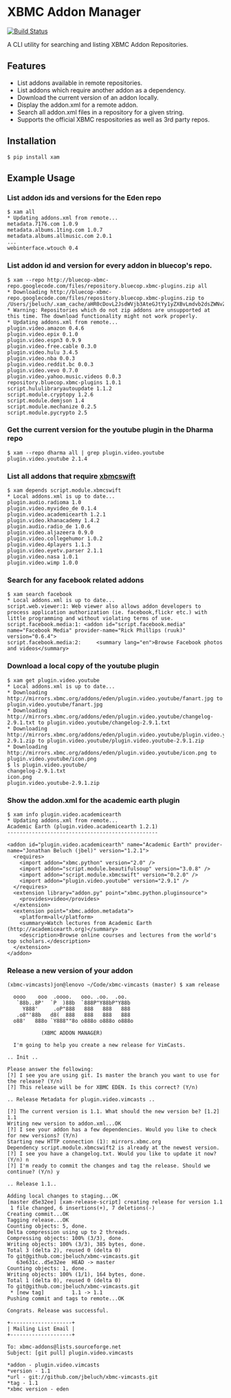 XBMC Addon Manager
==================

[![Build Status](https://secure.travis-ci.org/jbeluch/xam.png)](http://travis-ci.org/jbeluch/xam)

A CLI utility for searching and listing XBMC Addon Repositories.

Features
--------
* List addons available in remote repositories.
* List addons which require another addon as a dependency.
* Download the current version of an addon locally.
* Display the addon.xml for a remote addon.
* Search all addon.xml files in a repository for a given string.
* Supports the official XBMC respositories as well as 3rd party repos.


Installation
------------

    $ pip install xam


Example Usage
-------------

### List addon ids and versions for the Eden repo

    $ xam all
    * Updating addons.xml from remote...
    metadata.7176.com 1.0.9
    metadata.albums.1ting.com 1.0.7
    metadata.albums.allmusic.com 2.0.1
    ...
    webinterface.wtouch 0.4


### List addon id and version for every addon in bluecop's repo.

    $ xam --repo http://bluecop-xbmc-repo.googlecode.com/files/repository.bluecop.xbmc-plugins.zip all
    * Downloading http://bluecop-xbmc-repo.googlecode.com/files/repository.bluecop.xbmc-plugins.zip to /Users/jbeluch/.xam_cache/aHR0cDovL2JsdWVjb3AteGJtYy1yZXBvLmdvb2dsZWNvZGUuY29tL2ZpbGVzL3JlcG9zaXRvcnkuYmx1ZWNvcC54Ym1jLXBsdWdpbnMuemlw
    * Warning: Repositories which do not zip addons are unsupported at this time. The download functionality might not work properly.
    * Updating addons.xml from remote...
    plugin.video.amazon 0.4.6
    plugin.video.epix 0.1.0
    plugin.video.espn3 0.9.9
    plugin.video.free.cable 0.3.0
    plugin.video.hulu 3.4.5
    plugin.video.nba 0.0.3
    plugin.video.reddit.bc 0.0.3
    plugin.video.vevo 0.7.0
    plugin.video.yahoo.music.videos 0.0.3
    repository.bluecop.xbmc-plugins 1.0.1
    script.hululibraryautoupdate 1.1.2
    script.module.cryptopy 1.2.6
    script.module.demjson 1.4
    script.module.mechanize 0.2.5
    script.module.pycrypto 2.5


### Get the current version for the youtube plugin in the Dharma repo

    $ xam --repo dharma all | grep plugin.video.youtube
    plugin.video.youtube 2.1.4


### List all addons that require [xbmcswift][]
[xbmcswift]: https://github.com/jbeluch/xbmcswift 

    $ xam depends script.module.xbmcswift
    * Local addons.xml is up to date...
    plugin.audio.radioma 1.0
    plugin.video.myvideo_de 0.1.4
    plugin.video.academicearth 1.2.1
    plugin.video.khanacademy 1.4.2
    plugin.audio.radio_de 1.0.6
    plugin.video.aljazeera 0.9.0
    plugin.video.collegehumor 1.0.2
    plugin.video.4players 1.1.3
    plugin.video.eyetv.parser 2.1.1
    plugin.video.nasa 1.0.1
    plugin.video.wimp 1.0.0


### Search for any facebook related addons

    $ xam search facebook
    * Local addons.xml is up to date...
    script.web.viewer:1: Web viewer also allows addon developers to process application authorization (ie. facebook,flickr etc.) with little programming and without violating terms of use.
    script.facebook.media:1: <addon id="script.facebook.media" name="Facebook Media" provider-name="Rick Phillips (ruuk)" version="0.6.4">
    script.facebook.media:2:     <summary lang="en">Browse Facebook photos and videos</summary>


### Download a local copy of the youtube plugin

    $ xam get plugin.video.youtube
    * Local addons.xml is up to date...
    * Downloading http://mirrors.xbmc.org/addons/eden/plugin.video.youtube/fanart.jpg to plugin.video.youtube/fanart.jpg
    * Downloading http://mirrors.xbmc.org/addons/eden/plugin.video.youtube/changelog-2.9.1.txt to plugin.video.youtube/changelog-2.9.1.txt
    * Downloading http://mirrors.xbmc.org/addons/eden/plugin.video.youtube/plugin.video.youtube-2.9.1.zip to plugin.video.youtube/plugin.video.youtube-2.9.1.zip
    * Downloading http://mirrors.xbmc.org/addons/eden/plugin.video.youtube/icon.png to plugin.video.youtube/icon.png
    $ ls plugin.video.youtube/
    changelog-2.9.1.txt
    icon.png
    plugin.video.youtube-2.9.1.zip


### Show the addon.xml for the academic earth plugin
    
    $ xam info plugin.video.academicearth
    * Updating addons.xml from remote...
    Academic Earth (plugin.video.academicearth 1.2.1)
    -------------------------------------------------

    <addon id="plugin.video.academicearth" name="Academic Earth" provider-name="Jonathan Beluch (jbel)" version="1.2.1">
      <requires>
        <import addon="xbmc.python" version="2.0" />
        <import addon="script.module.beautifulsoup" version="3.0.8" />
        <import addon="script.module.xbmcswift" version="0.2.0" />
        <import addon="plugin.video.youtube" version="2.9.1" />
      </requires>
      <extension library="addon.py" point="xbmc.python.pluginsource">
        <provides>video</provides>
      </extension>
      <extension point="xbmc.addon.metadata">
        <platform>all</platform>
        <summary>Watch lectures from Academic Earth (http://academicearth.org)</summary>
        <description>Browse online courses and lectures from the world's top scholars.</description>
      </extension>
    </addon>

### Release a new version of your addon

    (xbmc-vimcasts)jon@lenovo ~/Code/xbmc-vimcasts (master) $ xam release

      oooo    ooo  .oooo.   ooo. .oo.  .oo.
       `88b..8P'  `P  )88b  `888P"Y88bP"Y88b
         Y888'     .oP"888   888   888   888
       .o8"'88b   d8(  888   888   888   888
      o88'   888o `Y888""8o o888o o888o o888o

               (XBMC ADDON MANAGER)

      I'm going to help you create a new release for VimCasts.

    .. Init ..

    Please answer the following:
    [?] I see you are using git. Is master the branch you want to use for the release? (Y/n) 
    [?] This release will be for XBMC EDEN. Is this correct? (Y/n) 

    .. Release Metadata for plugin.video.vimcasts ..

    [?] The current version is 1.1. What should the new version be? [1.2] 1.1
    Writing new version to addon.xml...OK
    [?] I see your addon has a few dependencies. Would you like to check for new versions? (Y/n) 
    Starting new HTTP connection (1): mirrors.xbmc.org
    Dependency script.module.xbmcswift2 is already at the newest version.
    [?] I see you have a changelog.txt. Would you like to update it now? (Y/n) n
    [?] I'm ready to commit the changes and tag the release. Should we continue? (Y/n) y

    .. Release 1.1..

    Adding local changes to staging...OK
    [master d5e32ee] [xam-release-script] creating release for version 1.1
     1 file changed, 6 insertions(+), 7 deletions(-)
    Creating commit...OK
    Tagging release...OK
    Counting objects: 5, done.
    Delta compression using up to 2 threads.
    Compressing objects: 100% (3/3), done.
    Writing objects: 100% (3/3), 385 bytes, done.
    Total 3 (delta 2), reused 0 (delta 0)
    To git@github.com:jbeluch/xbmc-vimcasts.git
       63e631c..d5e32ee  HEAD -> master
    Counting objects: 1, done.
    Writing objects: 100% (1/1), 164 bytes, done.
    Total 1 (delta 0), reused 0 (delta 0)
    To git@github.com:jbeluch/xbmc-vimcasts.git
     * [new tag]         1.1 -> 1.1
    Pushing commit and tags to remote...OK

    Congrats. Release was successful.

    +--------------------+
    | Mailing List Email |
    +--------------------+

    To: xbmc-addons@lists.sourceforge.net
    Subject: [git pull] plugin.video.vimcasts

    *addon - plugin.video.vimcasts
    *version - 1.1
    *url - git://github.com/jbeluch/xbmc-vimcasts.git
    *tag - 1.1
    *xbmc version - eden
